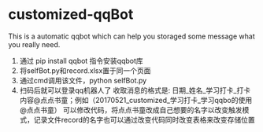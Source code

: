 # customized-qqBot
This is a automatic qqbot which can help you storaged some message what you really need.
1. 通过 pip install qqbot 指令安装qqbot库
2. 将selfBot.py和record.xlsx置于同一个页面
3. 通过cmd调用该文件，python selfBot.py
4. 扫码后就可以登录qq机器人了
收取消息的格式是: 日期_姓名_学习打卡_打卡内容@点点书童；例如（20170521_customized_学习打卡_学习qqbo的使用@点点书童）
可以修改代码，将点点书童改成自己想要的名字以改变触发模式，记录文件record的名字也可以通过改变代码同时改变表格来改变存储位置
